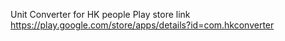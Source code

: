 Unit Converter for HK people
Play store link
https://play.google.com/store/apps/details?id=com.hkconverter
